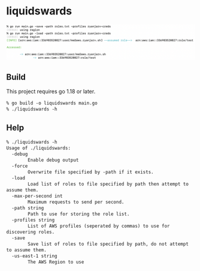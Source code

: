 # liquidswards

![Example](/docs/example.png)

## Build

This project requires go 1.18 or later.

```
% go build -o liquidswards main.go
% ./liquidswards -h
```

## Help

```
% ./liquidswards -h
Usage of ./liquidswards:
  -debug
    	Enable debug output
  -force
    	Overwrite file specified by -path if it exists.
  -load
    	Load list of roles to file specified by path then attempt to assume them.
  -max-per-second int
    	Maximum requests to send per second.
  -path string
    	Path to use for storing the role list.
  -profiles string
    	List of AWS profiles (seperated by commas) to use for discovering roles.
  -save
    	Save list of roles to file specified by path, do not attempt to assume them.
  -us-east-1 string
    	The AWS Region to use
```
